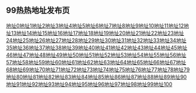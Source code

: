 ## 99热热地址发布页

[地址0](http://a1x2c.sf513.cn)[地址1](http://lgpe8.sf513.cn)[地址2](http://vqhyo.sf513.cn)[地址3](http://e9zif.sf513.cn)[地址4](http://dslat.sf513.cn)[地址5](http://6if4b.sf513.cn)[地址6](http://vyb3l.sf513.cn)[地址7](http://i4q46.sf513.cn)[地址8](http://r5k6r.sf513.cn)[地址9](http://s573k.sf513.cn)[地址10](http://j71n1.sf513.cn)[地址11](http://owyms.sf513.cn)[地址12](http://gc6ei.sf513.cn)[地址13](http://h5o4q.sf513.cn)[地址14](http://6yfrt.sf513.cn)[地址15](http://hw0fo.sf513.cn)[地址16](http://6ucaw.sf513.cn)[地址17](http://m4iry.sf513.cn)[地址18](http://6b5wn.sf513.cn)[地址19](http://v97zf.sf513.cn)[地址20](http://uoie3.sf513.cn)[地址21](http://8lk91.sf513.cn)[地址22](http://qmyhb.sf513.cn)[地址23](http://jrcm3.sf513.cn)[地址24](http://m63q5.sf513.cn)[地址25](http://8nja1.sf513.cn)[地址26](http://fk3r6.sf513.cn)[地址27](http://ccwrj.sf513.cn)[地址28](http://0uei4.sf513.cn)[地址29](http://hk64u.sf513.cn)[地址30](http://8d4so.sf513.cn)[地址31](http://zxhia.sf513.cn)[地址32](http://s8e17.sf513.cn)[地址33](http://emkok.sf513.cn)[地址34](http://t9ruy.sf513.cn)[地址35](http://krrfc.sf513.cn)[地址36](http://de4v8.sf513.cn)[地址37](http://psxf2.sf513.cn)[地址38](http://dk6ph.sf513.cn)[地址39](http://p63dj.sf513.cn)[地址40](http://t22u2.sf513.cn)[地址41](http://03dtn.sf513.cn)[地址42](http://pngmf.sf513.cn)[地址43](http://plklg.sf513.cn)[地址44](http://d1az2.sf513.cn)[地址45](http://rerk3.sf513.cn)[地址46](http://w3ghs.sf513.cn)[地址47](http://bfa8b.sf513.cn)[地址48](http://32w22.sf513.cn)[地址49](http://jnuzi.sf513.cn)[地址50](http://hy9dp.sf513.cn)[地址51](http://hjzfr.sf513.cn)[地址52](http://e1spn.sf513.cn)[地址53](http://hdecn.sf513.cn)[地址54](http://03x4t.sf513.cn)[地址55](http://sow63.sf513.cn)[地址56](http://chr1n.sf513.cn)[地址57](http://72nd3.sf513.cn)[地址58](http://p0x28.sf513.cn)[地址59](http://mjeru.sf513.cn)[地址60](http://nrvqj.sf513.cn)[地址61](http://pjh0i.sf513.cn)[地址62](http://cvnkf.sf513.cn)[地址63](http://x6ub0.sf513.cn)[地址64](http://8zghu.sf513.cn)[地址65](http://eqmpm.sf513.cn)[地址66](http://99g5d.sf513.cn)[地址67](http://xy6fd.sf513.cn)[地址68](http://zt40h.sf513.cn)[地址69](http://34rsj.sf513.cn)[地址70](http://olg2m.sf513.cn)[地址71](http://7653i.sf513.cn)[地址72](http://tenxr.sf513.cn)[地址73](http://cq7ax.sf513.cn)[地址74](http://tw946.sf513.cn)[地址75](http://ps8h6.sf513.cn)[地址76](http://08tc2.sf513.cn)[地址77](http://n2va5.sf513.cn)[地址78](http://v108e.sf513.cn)[地址79](http://6yzwe.sf513.cn)[地址80](http://thx5v.sf513.cn)[地址81](http://thcri.sf513.cn)[地址82](http://dg9e4.sf513.cn)[地址83](http://1eziu.sf513.cn)[地址84](http://dnl7m.sf513.cn)[地址85](http://yol69.sf513.cn)[地址86](http://m81wu.sf513.cn)[地址87](http://vwr0u.sf513.cn)[地址88](http://f59iz.sf513.cn)[地址89](http://5016s.sf513.cn)[地址90](http://fxqx3.sf513.cn)[地址91](http://ivf62.sf513.cn)[地址92](http://0cjjx.sf513.cn)[地址93](http://ogwji.sf513.cn)[地址94](http://9c2v8.sf513.cn)[地址95](http://jwviy.sf513.cn)[地址96](http://8755h.sf513.cn)[地址97](http://rw48b.sf513.cn)[地址98](http://ddtd1.sf513.cn)[地址99](http://5kb2w.sf513.cn)[地址100](http://wotvp.sf513.cn)
